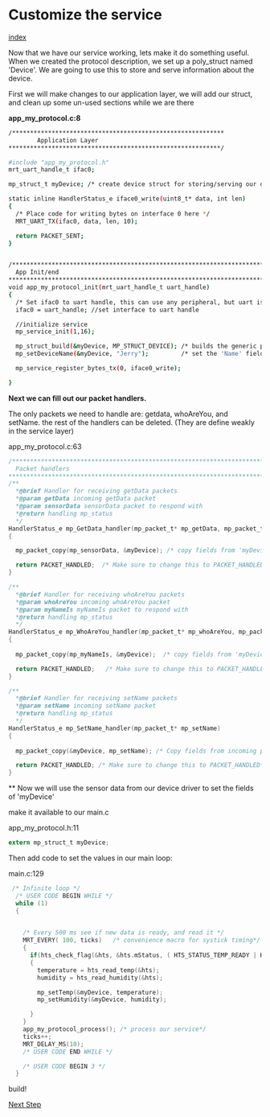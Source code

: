 # Customize the service 
[index](../README.md)

Now that we have our service working, lets make it do something useful. When we created the protocol description, we set up a poly_struct named 'Device'. We are going to use this to store and serve information about the device.


First we will make changes to our application layer, we will add our struct, and clean up some un-used sections while we are there 

**app_my_protocol.c:8**
```bash
/***********************************************************
        Application Layer
***********************************************************/

#include "app_my_protocol.h"
mrt_uart_handle_t ifac0;

mp_struct_t myDevice; /* create device struct for storing/serving our data */

static inline HandlerStatus_e iface0_write(uint8_t* data, int len)
{
  /* Place code for writing bytes on interface 0 here */
  MRT_UART_TX(ifac0, data, len, 10);

  return PACKET_SENT;
}


/*******************************************************************************
  App Init/end
*******************************************************************************/
void app_my_protocol_init(mrt_uart_handle_t uart_handle)
{
  /* Set ifac0 to uart handle, this can use any peripheral, but uart is the most common case */
  ifac0 = uart_handle; //set interface to uart handle

  //initialize service
  mp_service_init(1,16);

  mp_struct_build(&myDevice, MP_STRUCT_DEVICE); /* builds the generic poly_struct into a Device struct */
  mp_setDeviceName(&myDevice, "Jerry");         /* set the 'Name' field of the device struct */

  mp_service_register_bytes_tx(0, iface0_write);

}
```

**Next we can fill out our packet handlers.** 

The only packets we need to handle are: getdata, whoAreYou, and setName. the rest of the handlers can be deleted. (They are define weakly in the service layer)

app_my_protocol.c:63
```c
/*******************************************************************************
  Packet handlers
*******************************************************************************/
/**
  *@brief Handler for receiving getData packets
  *@param getData incoming getData packet
  *@param sensorData sensorData packet to respond with
  *@return handling mp_status
  */
HandlerStatus_e mp_GetData_handler(mp_packet_t* mp_getData, mp_packet_t* mp_sensorData)
{

  mp_packet_copy(mp_sensorData, &myDevice); /* copy fields from 'myDevice' into the response packet*/

  return PACKET_HANDLED;  /* Make sure to change this to PACKET_HANDLED*/
}

/**
  *@brief Handler for receiving whoAreYou packets
  *@param whoAreYou incoming whoAreYou packet
  *@param myNameIs myNameIs packet to respond with
  *@return handling mp_status
  */
HandlerStatus_e mp_WhoAreYou_handler(mp_packet_t* mp_whoAreYou, mp_packet_t* mp_myNameIs)
{
  
  mp_packet_copy(mp_myNameIs, &myDevice);  /* copy fields from 'myDevice' into the response packet*/

  return PACKET_HANDLED;   /* Make sure to change this to PACKET_HANDLED*/
}

/**
  *@brief Handler for receiving setName packets
  *@param setName incoming setName packet
  *@return handling mp_status
  */
HandlerStatus_e mp_SetName_handler(mp_packet_t* mp_setName)
{
  
  mp_packet_copy(&myDevice, mp_setName); /* Copy fields from incoming packet to 'myDevice' */

  return PACKET_HANDLED; /* Make sure to change this to PACKET_HANDLED*/
}
```

** Now we will use the sensor data from our device driver to set the fields of 'myDevice'

make it available to our main.c

app_my_protocol.h:11
```c
extern mp_struct_t myDevice;
``` 

Then add code to set the values in our main loop:

main.c:129
```c
 /* Infinite loop */
  /* USER CODE BEGIN WHILE */
  while (1)
  {
    

    /* Every 500 ms see if new data is ready, and read it */
    MRT_EVERY( 100, ticks)   /* convenience macro for systick timing*/
    {
      if(hts_check_flag(&hts, &hts.mStatus, ( HTS_STATUS_TEMP_READY | HTS_STATUS_HUM_READY )  )) /*wait until both flags are set */
      {
        temperature = hts_read_temp(&hts);
        humidity = hts_read_humidity(&hts);

        mp_setTemp(&myDevice, temperature);
        mp_setHumidity(&myDevice, humidity);

      } 
    }
    app_my_protocol_process(); /* process our service*/
    ticks++;
    MRT_DELAY_MS(10);
    /* USER CODE END WHILE */

    /* USER CODE BEGIN 3 */
  }
```

build!

[Next Step](poly-cli.md)